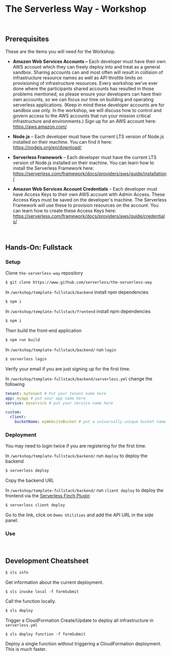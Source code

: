 # The Serverless Way - Workshop

<br/>

## Prerequisites

These are the items you will need for the Workshop.

* **Amazon Web Services Accounts –** Each developer must have their own AWS account which they can freely deploy into and treat as a general sandbox.  Sharing accounts can and most often will result in collision of infrastructure resource names as well as API throttle limits on provisioning of infrastructure resources.  Every workshop we've ever done where the participants shared accounts has resulted in those problems mentioned, so please ensure your developers can have their own accounts, so we can focus our time on building and operating serverless applications.  (Keep in mind these developer accounts are for sandbox use only. In the workshop, we will discuss how to control and govern access to the AWS accounts that run your mission critical infrastructure and environments.)  Sign up for an AWS account here: https://aws.amazon.com/

* **Node.js** – Each developer must have the current LTS version of Node.js installed on their machine. You can find it here:  https://nodejs.org/en/download/

* **Serverless Framework** – Each developer must have the current LTS version of Node.js installed on their machine. You can learn how to install the Serverless Framework here:  https://serverless.com/framework/docs/providers/aws/guide/installation/

* **Amazon Web Services Account Credentials** – Each developer must have Access Keys to their own AWS account with Admin Access.  These Access Keys must be saved on the developer's machine.  The Serverless Framework will use these to provision resources on the account.  You can learn how to create these Access Keys here: https://serverless.com/framework/docs/providers/aws/guide/credentials/

<br/>

## Hands-On: Fullstack

### Setup

Clone `the-serverless-way` repository

```bash
$ git clone https://www.github.com/serverless/the-serverless-way
```

In `/workshop/template-fullstack/backend` install npm dependencies

```bash
$ npm i
```

In `/workshop/template-fullstack/frontend` install npm dependencies

```bash
$ npm i
```

Then build the front-end application

```bash
$ npm run build
```

In `/workshop/template-fullstack/backend/` run `login`

```bash
$ serverless login
```

Verify your email if you are just signing up for the first time.

In `/workshop/template-fullstack/backend/serverless.yml` change the following

```yaml
tenant: mytenant # Put your tenant name here
app: myapp # put your app name here
service: myservice # put your service name here

custom:
  client:
    bucketName: myWebsiteBucket # put a universally unique bucket name here
```

### Deployment

You may need to login twice if you are registering for the first time.

In `/workshop/template-fullstack/backend/` run `deploy` to deploy the backend

```bash
$ serverless deploy
```

Copy the backend URL

In `/workshop/template-fullstack/backend/` run `client deploy` to deploy the frontend via the [Serverless Finch Plugin](https://github.com/fernando-mc/serverless-finch)

```bash
$ serverless client deploy
```
Go to the link, click on `Demo Utilities` and add the API URL in the side panel.

### Use

<br/>

## Development Cheatsheet

```bash
$ sls info
```

Get information about the current deployment.

```
$ sls invoke local -f formSubmit
```

Call the function locally.

```bash
$ sls deploy
```

Trigger a CloudFormation Create/Update to deploy all infrastructure in `serverless.yml`

```text
$ sls deploy function -f formSubmit
```

Deploy a single function without triggering a CloudFormation deployment.  This is much faster.





